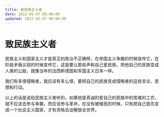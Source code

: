 ```yaml
---
title: 致民族主义者
date: 2022-05-07 00:00:00
updated: 2022-05-07 00:00:00
---
```


# 致民族主义者

民族主义和国家主义才是真正的政治不正确呀，在帝国主义争霸的时候宣传它，在阶级矛盾尖锐的时候宣传它，这是要让那些声称自己爱民族，把他自己的民族变成人类的公敌，就像当年的法西斯德国和军国主义日本一样。

我们有多恨侵略者，就应该有多么恨，要把自己的民族变成侵略者的这些言论、思想和行动。

以上的话是说给民族主义者听的，如果他是真诚的爱自己的民族中的苦难的工农，就不应该去参与争霸，而应该参与革命，在没有被殖民的时候，只有把自己首先变成一个社会主义国家，才有资格去谈解放全世界。

